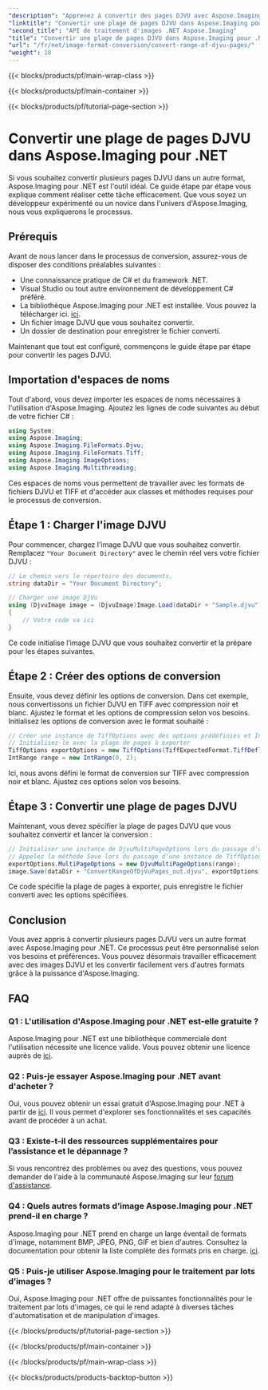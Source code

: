 ```yaml
---
"description": "Apprenez à convertir des pages DJVU avec Aspose.Imaging pour .NET. Guide étape par étape pour une conversion efficace de DJVU en TIFF."
"linktitle": "Convertir une plage de pages DJVU dans Aspose.Imaging pour .NET"
"second_title": "API de traitement d'images .NET Aspose.Imaging"
"title": "Convertir une plage de pages DJVU dans Aspose.Imaging pour .NET"
"url": "/fr/net/image-format-conversion/convert-range-of-djvu-pages/"
"weight": 18
---
```


{{< blocks/products/pf/main-wrap-class >}}

{{< blocks/products/pf/main-container >}}

{{< blocks/products/pf/tutorial-page-section >}}

# Convertir une plage de pages DJVU dans Aspose.Imaging pour .NET


Si vous souhaitez convertir plusieurs pages DJVU dans un autre format, Aspose.Imaging pour .NET est l'outil idéal. Ce guide étape par étape vous explique comment réaliser cette tâche efficacement. Que vous soyez un développeur expérimenté ou un novice dans l'univers d'Aspose.Imaging, nous vous expliquerons le processus. 

## Prérequis

Avant de nous lancer dans le processus de conversion, assurez-vous de disposer des conditions préalables suivantes :

- Une connaissance pratique de C# et du framework .NET.
- Visual Studio ou tout autre environnement de développement C# préféré.
- La bibliothèque Aspose.Imaging pour .NET est installée. Vous pouvez la télécharger ici. [ici](https://releases.aspose.com/imaging/net/).
- Un fichier image DJVU que vous souhaitez convertir.
- Un dossier de destination pour enregistrer le fichier converti.

Maintenant que tout est configuré, commençons le guide étape par étape pour convertir les pages DJVU.

## Importation d'espaces de noms

Tout d'abord, vous devez importer les espaces de noms nécessaires à l'utilisation d'Aspose.Imaging. Ajoutez les lignes de code suivantes au début de votre fichier C# :

```csharp
using System;
using Aspose.Imaging;
using Aspose.Imaging.FileFormats.Djvu;
using Aspose.Imaging.FileFormats.Tiff;
using Aspose.Imaging.ImageOptions;
using Aspose.Imaging.Multithreading;
```

Ces espaces de noms vous permettent de travailler avec les formats de fichiers DJVU et TIFF et d'accéder aux classes et méthodes requises pour le processus de conversion.

## Étape 1 : Charger l'image DJVU

Pour commencer, chargez l'image DJVU que vous souhaitez convertir. Remplacez `"Your Document Directory"` avec le chemin réel vers votre fichier DJVU :

```csharp
// Le chemin vers le répertoire des documents.
string dataDir = "Your Document Directory";

// Charger une image DjVu
using (DjvuImage image = (DjvuImage)Image.Load(dataDir + "Sample.djvu"))
{
    // Votre code va ici
}
```

Ce code initialise l’image DJVU que vous souhaitez convertir et la prépare pour les étapes suivantes.

## Étape 2 : Créer des options de conversion

Ensuite, vous devez définir les options de conversion. Dans cet exemple, nous convertissons un fichier DJVU en TIFF avec compression noir et blanc. Ajustez le format et les options de compression selon vos besoins. Initialisez les options de conversion avec le format souhaité :

```csharp
// Créer une instance de TiffOptions avec des options prédéfinies et IntRange
// Initialisez-le avec la plage de pages à exporter
TiffOptions exportOptions = new TiffOptions(TiffExpectedFormat.TiffDeflateBw);
IntRange range = new IntRange(0, 2);
```

Ici, nous avons défini le format de conversion sur TIFF avec compression noir et blanc. Ajustez ces options selon vos besoins.

## Étape 3 : Convertir une plage de pages DJVU

Maintenant, vous devez spécifier la plage de pages DJVU que vous souhaitez convertir et lancer la conversion :

```csharp
// Initialiser une instance de DjvuMultiPageOptions lors du passage d'une instance de IntRange
// Appelez la méthode Save lors du passage d'une instance de TiffOptions
exportOptions.MultiPageOptions = new DjvuMultiPageOptions(range);
image.Save(dataDir + "ConvertRangeOfDjVuPages_out.djvu", exportOptions);
```

Ce code spécifie la plage de pages à exporter, puis enregistre le fichier converti avec les options spécifiées.

## Conclusion

Vous avez appris à convertir plusieurs pages DJVU vers un autre format avec Aspose.Imaging pour .NET. Ce processus peut être personnalisé selon vos besoins et préférences. Vous pouvez désormais travailler efficacement avec des images DJVU et les convertir facilement vers d'autres formats grâce à la puissance d'Aspose.Imaging.

## FAQ

### Q1 : L'utilisation d'Aspose.Imaging pour .NET est-elle gratuite ?

Aspose.Imaging pour .NET est une bibliothèque commerciale dont l'utilisation nécessite une licence valide. Vous pouvez obtenir une licence auprès de [ici](https://purchase.aspose.com/buy).

### Q2 : Puis-je essayer Aspose.Imaging pour .NET avant d'acheter ?

Oui, vous pouvez obtenir un essai gratuit d'Aspose.Imaging pour .NET à partir de [ici](https://releases.aspose.com/). Il vous permet d'explorer ses fonctionnalités et ses capacités avant de procéder à un achat.

### Q3 : Existe-t-il des ressources supplémentaires pour l’assistance et le dépannage ?

Si vous rencontrez des problèmes ou avez des questions, vous pouvez demander de l'aide à la communauté Aspose.Imaging sur leur [forum d'assistance](https://forum.aspose.com/).

### Q4 : Quels autres formats d’image Aspose.Imaging pour .NET prend-il en charge ?

Aspose.Imaging pour .NET prend en charge un large éventail de formats d'image, notamment BMP, JPEG, PNG, GIF et bien d'autres. Consultez la documentation pour obtenir la liste complète des formats pris en charge. [ici](https://reference.aspose.com/imaging/net/).

### Q5 : Puis-je utiliser Aspose.Imaging pour le traitement par lots d’images ?

Oui, Aspose.Imaging pour .NET offre de puissantes fonctionnalités pour le traitement par lots d'images, ce qui le rend adapté à diverses tâches d'automatisation et de manipulation d'images.

{{< /blocks/products/pf/tutorial-page-section >}}

{{< /blocks/products/pf/main-container >}}

{{< /blocks/products/pf/main-wrap-class >}}

{{< blocks/products/products-backtop-button >}}